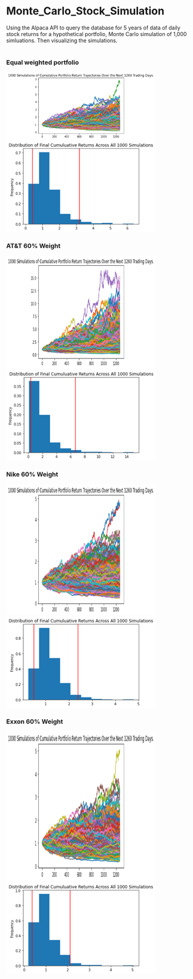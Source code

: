 # Monte_Carlo_Stock_Simulation
Using the Alpaca API  to query the database for 5 years of data of daily stock returns for a hypothetical portfolio, Monte Carlo simulation of 1,000 simluations. Then visualizing the simulations.
<br>
<br>

### Equal weighted portfolio
<!-- <div class="row">
  <div class="column">
    <img src="Images/MC_fiveyear_sim_plot.png" alt="Snow" style="width:100%">
  </div>
  <div class="column">
    <img src="Images/MC_fiveyear_dist_plot.png" alt="Forest" style="width:100%">
  </div>
</div> -->
<!-- ![](Images/MC_fiveyear_sim_plot.png) | ![](Images/MC_fiveyear_dist_plot.png) -->
<p float="left">
  <img src="Images/MC_fiveyear_sim_plot.png" width="400" />
  <img src="Images/MC_fiveyear_dist_plot.png" width="400" /> 
</p>

### AT&T 60% Weight
<p float="left">
  <img src="Images/MC_att_fiveyear_sim_plot.png" height= 300 width="400" />
  <img src="Images/MC_att_fiveyear_dist_plot.png" width="400" /> 
</p>


### Nike 60% Weight
<p float="left">
  <img src="Images/MC_nike_fiveyear_sim_plot.png" height= 350 width="400" />
  <img src="Images/MC_nike_fiveyear_dist_plot.png" width="400" /> 
</p>


### Exxon 60% Weight

<p float="left">
  <img src="Images/MC_exxon_fiveyear_sim_plot.png" height= 400 width="400" />
  <img src="Images/MC_exxon_fiveyear_dist_plot.png" width="400" /> 
</p>


